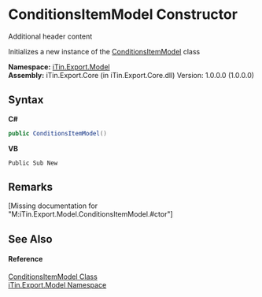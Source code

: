 # ConditionsItemModel Constructor 
Additional header content 

Initializes a new instance of the <a href="T_iTin_Export_Model_ConditionsItemModel">ConditionsItemModel</a> class

**Namespace:**&nbsp;<a href="N_iTin_Export_Model">iTin.Export.Model</a><br />**Assembly:**&nbsp;iTin.Export.Core (in iTin.Export.Core.dll) Version: 1.0.0.0 (1.0.0.0)

## Syntax

**C#**<br />
``` C#
public ConditionsItemModel()
```

**VB**<br />
``` VB
Public Sub New
```


## Remarks
\[Missing <remarks> documentation for "M:iTin.Export.Model.ConditionsItemModel.#ctor"\]

## See Also


#### Reference
<a href="T_iTin_Export_Model_ConditionsItemModel">ConditionsItemModel Class</a><br /><a href="N_iTin_Export_Model">iTin.Export.Model Namespace</a><br />